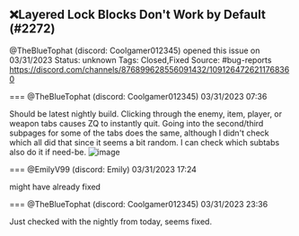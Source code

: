## ❌Layered Lock Blocks Don't Work by Default (#2272)
@TheBlueTophat (discord: Coolgamer012345) opened this issue on 03/31/2023
Status: unknown
Tags: Closed,Fixed
Source: #bug-reports https://discord.com/channels/876899628556091432/1091264726211768360


=== @TheBlueTophat (discord: Coolgamer012345) 03/31/2023 07:36

Should be latest nightly build. Clicking through the enemy, item, player, or weapon tabs causes ZQ to instantly quit. Going into the second/third subpages for some of the tabs does the same, although I didn't check which all did that since it seems a bit random. I can check which subtabs also do it if need-be.
![image](https://cdn.discordapp.com/attachments/1091264726211768360/1091264726396325938/image.png?ex=65eabff9&is=65d84af9&hm=2a1942f19dd9080a5636f556c554432bfa9f6d2ade3bedb11e3028b53cef2a85&)

=== @EmilyV99 (discord: Emily) 03/31/2023 17:24

might have already fixed

=== @TheBlueTophat (discord: Coolgamer012345) 03/31/2023 23:36

Just checked with the nightly from today, seems fixed.
